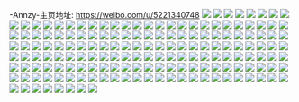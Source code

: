 -Annzy-主页地址: https://weibo.com/u/5221340748 
![](https://wx4.sinaimg.cn/mw2000/005Hmdfmly1h9iij46al5j32492toe84.jpg) 
![](https://wx4.sinaimg.cn/mw2000/005Hmdfmly1h9iij6ub44j32bz2xxu0z.jpg) 
![](https://wx4.sinaimg.cn/mw2000/005Hmdfmly1h9iij1bplpj32au32gb2c.jpg) 
![](https://wx4.sinaimg.cn/mw2000/005Hmdfmly1h9iij9gp19j32c03407wk.jpg) 
![](https://wx4.sinaimg.cn/mw2000/005Hmdfmly1h9chdeky48j32c0340qv7.jpg) 
![](https://wx4.sinaimg.cn/mw2000/005Hmdfmly1h9chdhvabjj32hl2c0x6p.jpg) 
![](https://wx4.sinaimg.cn/mw2000/005Hmdfmly1h9chdfeitbj31s22557wh.jpg) 
![](https://wx4.sinaimg.cn/mw2000/005Hmdfmly1h9chdgf6qqj327u2yg7wi.jpg) 
![](https://wx4.sinaimg.cn/mw2000/005Hmdfmly1h9chdiftq3j312k0u013b.jpg) 
![](https://wx4.sinaimg.cn/mw2000/005Hmdfmly1h9chd41ocej32c0340b2a.jpg) 
![](https://wx4.sinaimg.cn/mw2000/005Hmdfmgy1h8x1a1ptmmj31nq23ue81.jpg) 
![](https://wx4.sinaimg.cn/mw2000/005Hmdfmgy1h8x1a0d0yxj31gq1w7b29.jpg) 
![](https://wx4.sinaimg.cn/mw2000/005Hmdfmgy1h8x1a5g30nj31ky23x1ky.jpg) 
![](https://wx4.sinaimg.cn/mw2000/005Hmdfmgy1h8rphgif8nj32c0340npe.jpg) 
![](https://wx4.sinaimg.cn/mw2000/005Hmdfmgy1h8rphirasej32c03407wi.jpg) 
![](https://wx4.sinaimg.cn/mw2000/005Hmdfmgy1h8rphe5xakj32c0340qv6.jpg) 
![](https://wx4.sinaimg.cn/mw2000/005Hmdfmgy1h8rphm55arj328k2ze1kz.jpg) 
![](https://wx4.sinaimg.cn/mw2000/005Hmdfmgy1h8nmws2bygj31kd24ohdt.jpg) 
![](https://wx4.sinaimg.cn/mw2000/005Hmdfmgy1h8nmwtwirrj31x830nhdt.jpg) 
![](https://wx4.sinaimg.cn/mw2000/005Hmdfmgy1h8nmwoq8akj31kg31j7wh.jpg) 
![](https://wx4.sinaimg.cn/mw2000/005Hmdfmgy1h8luwfpy0pj31yc0wi4qp.jpg) 
![](https://wx4.sinaimg.cn/mw2000/005Hmdfmgy1h8luwiulusj31z42prb2b.jpg) 
![](https://wx4.sinaimg.cn/mw2000/005Hmdfmgy1h8luwn6k4hj31xn2q6x6r.jpg) 
![](https://wx4.sinaimg.cn/mw2000/005Hmdfmgy1h8luwp8f60j32c02rmhdu.jpg) 
![](https://wx4.sinaimg.cn/mw2000/005Hmdfmgy1h8luw6b07ej33402c0hdt.jpg) 
![](https://wx4.sinaimg.cn/mw2000/005Hmdfmgy1h8luw74va1j30wi0xt0x1.jpg) 
![](https://wx4.sinaimg.cn/mw2000/005Hmdfmgy1h8lux2lyvij31yc0wib29.jpg) 
![](https://wx4.sinaimg.cn/mw2000/005Hmdfmgy1h8luxjd2xqj33402c0u0x.jpg) 
![](https://wx4.sinaimg.cn/mw2000/005Hmdfmgy1h8luxhgflsj30wi17cqeg.jpg) 
![](https://wx4.sinaimg.cn/mw2000/005Hmdfmgy1h8lummeqvcj30sg0kowl7.jpg) 
![](https://wx4.sinaimg.cn/mw2000/005Hmdfmgy1h8lumn6t6rj30ix0e1gp9.jpg) 
![](https://wx4.sinaimg.cn/mw2000/005Hmdfmgy1h8lumntd7aj30m40sg44s.jpg) 
![](https://wx4.sinaimg.cn/mw2000/005Hmdfmgy1h8luml7l0oj30sg0sg44r.jpg) 
![](https://wx4.sinaimg.cn/mw2000/005Hmdfmgy1h8lumr0ivmj30sg0mrjy0.jpg) 
![](https://wx4.sinaimg.cn/mw2000/005Hmdfmgy1h8lumrxowdj30sg0sggu3.jpg) 
![](https://wx4.sinaimg.cn/mw2000/005Hmdfmgy1h8lumpgxbxj30mr0sgah8.jpg) 
![](https://wx4.sinaimg.cn/mw2000/005Hmdfmgy1h8lumolsxfj30sg0mr7cg.jpg) 
![](https://wx4.sinaimg.cn/mw2000/005Hmdfmgy1h8lumqb3bdj30ko0sgjyd.jpg) 
![](https://wx4.sinaimg.cn/mw2000/005Hmdfmgy1h8880utulej31tf23sx6q.jpg) 
![](https://wx4.sinaimg.cn/mw2000/005Hmdfmgy1h8880ljok1j335s35snpk.jpg) 
![](https://wx4.sinaimg.cn/mw2000/005Hmdfmgy1h8881fg117j330y23unph.jpg) 
![](https://wx4.sinaimg.cn/mw2000/005Hmdfmgy1h88820zfmpj323u35su11.jpg) 
![](https://wx4.sinaimg.cn/mw2000/005Hmdfmgy1h887z9hjzlj325s23tu0z.jpg) 
![](https://wx4.sinaimg.cn/mw2000/005Hmdfmgy1h8882mlizdj335s23ukjp.jpg) 
![](https://wx4.sinaimg.cn/mw2000/005Hmdfmgy1h79wshofjkj333z2blkjl.jpg) 
![](https://wx4.sinaimg.cn/mw2000/005Hmdfmly1h6s14cxwmxj30wi1c6496.jpg) 
![](https://wx4.sinaimg.cn/mw2000/005Hmdfmly1h4nvydg0ghj32vx2c0u0y.jpg) 
![](https://wx4.sinaimg.cn/mw2000/005Hmdfmly1h4nvxvsbzlj33402c0kjm.jpg) 
![](https://wx4.sinaimg.cn/mw2000/005Hmdfmly1h4nvy9plg4j32gw23g7wi.jpg) 
![](https://wx4.sinaimg.cn/mw2000/005Hmdfmgy1h3mvr1z33ej33402c0hdw.jpg) 
![](https://wx4.sinaimg.cn/mw2000/005Hmdfmgy1h3mvqtkvv3j33402c0kjl.jpg) 
![](https://wx4.sinaimg.cn/mw2000/005Hmdfmgy1h2sgfny0ouj32c03407wi.jpg) 
![](https://wx4.sinaimg.cn/mw2000/005Hmdfmgy1h1vlc8snc5j31cy1we1gv.jpg) 
![](https://wx4.sinaimg.cn/mw2000/005Hmdfmgy1h1vlcax2dzj327b32d7wi.jpg) 
![](https://wx4.sinaimg.cn/mw2000/005Hmdfmgy1h0f40yacvsj32at340u0z.jpg) 
![](https://wx4.sinaimg.cn/mw2000/005Hmdfmgy1h005nqneuwj32c0340u0z.jpg) 
![](https://wx4.sinaimg.cn/mw2000/005Hmdfmgy1gzvocn93glj32uf23t7wh.jpg) 
![](https://wx4.sinaimg.cn/mw2000/005Hmdfmly1gzp2f5j7qqj32zp25ux6q.jpg) 
![](https://wx4.sinaimg.cn/mw2000/005Hmdfmly1gzp2f1tct3j325m2c01kz.jpg) 
![](https://wx4.sinaimg.cn/mw2000/005Hmdfmly1gzp2evysrvj316t0zkgt8.jpg) 
![](https://wx4.sinaimg.cn/mw2000/005Hmdfmly1gzp2fa421kj32wu2797wi.jpg) 
![](https://wx4.sinaimg.cn/mw2000/005Hmdfmly1gzp2fjm520j330g22ikjm.jpg) 
![](https://wx4.sinaimg.cn/mw2000/005Hmdfmly1gzp2fcvi8cj330e26n7wh.jpg) 
![](https://wx4.sinaimg.cn/mw2000/005Hmdfmly1gzp2fg7yawj32kb1yzb29.jpg) 
![](https://wx4.sinaimg.cn/mw2000/005Hmdfmly1gzp2fq1nvtj32ha1qfqv5.jpg) 
![](https://wx4.sinaimg.cn/mw2000/005Hmdfmly1gzp2fskveyj33402c07wi.jpg) 
![](https://wx4.sinaimg.cn/mw2000/005Hmdfmly1gznf5bno0rj30u013g49u.jpg) 
![](https://wx4.sinaimg.cn/mw2000/005Hmdfmly1gzl51a2fv1j314w11pdqe.jpg) 
![](https://wx4.sinaimg.cn/mw2000/005Hmdfmly1gzl519bi65j315u13s13l.jpg) 
![](https://wx4.sinaimg.cn/mw2000/005Hmdfmly1gzi25tfpxuj30sw12f4az.jpg) 
![](https://wx4.sinaimg.cn/mw2000/005Hmdfmly1gzi27bnqnwj33402c0e83.jpg) 
![](https://wx4.sinaimg.cn/mw2000/005Hmdfmly1gzejhomxnqj32rh22lx6r.jpg) 
![](https://wx4.sinaimg.cn/mw2000/005Hmdfmly1gzejeo4ccxj32692jee82.jpg) 
![](https://wx4.sinaimg.cn/mw2000/005Hmdfmly1gzejgrmwz1j333z27gu10.jpg) 
![](https://wx4.sinaimg.cn/mw2000/005Hmdfmly1gzejebztu3j33402c0hdw.jpg) 
![](https://wx4.sinaimg.cn/mw2000/005Hmdfmly1gzb0ukzo2oj32pz2c0qv6.jpg) 
![](https://wx4.sinaimg.cn/mw2000/005Hmdfmly1gz1pz6k5l2j30v91f3aij.jpg) 
![](https://wx4.sinaimg.cn/mw2000/005Hmdfmly1gyyktad3t8j31yc0wib29.jpg) 
![](https://wx4.sinaimg.cn/mw2000/005Hmdfmly1gyxbzx2uffj3334223kjr.jpg) 
![](https://wx4.sinaimg.cn/mw2000/005Hmdfmly1gyxc04j5u9j32232qdkjp.jpg) 
![](https://wx4.sinaimg.cn/mw2000/005Hmdfmly1gyxb33g7xgj32232fpe84.jpg) 
![](https://wx4.sinaimg.cn/mw2000/005Hmdfmly1gyv04jow4gj31l41xpx6p.jpg) 
![](https://wx4.sinaimg.cn/mw2000/005Hmdfmly1gyom0trcx9j30vw0ti16w.jpg) 
![](https://wx4.sinaimg.cn/mw2000/005Hmdfmly1gyom0slv2uj30x20ptnas.jpg) 
![](https://wx4.sinaimg.cn/mw2000/005Hmdfmly1gyl616w04dj30wi1cmnah.jpg) 
![](https://wx4.sinaimg.cn/mw2000/005Hmdfmly1gyl5qc9753j313l1dngye.jpg) 
![](https://wx4.sinaimg.cn/mw2000/005Hmdfmly1gyl5rsn8wfj30oj0r1jx4.jpg) 
![](https://wx4.sinaimg.cn/mw2000/005Hmdfmly1gyk3oh3qvoj31kw16nqv5.jpg) 
![](https://wx4.sinaimg.cn/mw2000/005Hmdfmly1gyk3opak9gj32qz2c0qv9.jpg) 
![](https://wx4.sinaimg.cn/mw2000/005Hmdfmly1gyk3odyefsj31kw16nqv5.jpg) 
![](https://wx4.sinaimg.cn/mw2000/005Hmdfmly1gy3b8vhwghj30u112uagp.jpg) 
![](https://wx4.sinaimg.cn/mw2000/005Hmdfmly1gyfhx3zfszj30wi0o3whl.jpg) 
![](https://wx4.sinaimg.cn/mw2000/005Hmdfmly1gybarbheodj33402c01ky.jpg) 
![](https://wx4.sinaimg.cn/mw2000/005Hmdfmly1gya67rh0x3j333y2byhdv.jpg) 
![](https://wx4.sinaimg.cn/mw2000/005Hmdfmly1gya67xmbf2j333y2byx6t.jpg) 
![](https://wx4.sinaimg.cn/mw2000/005Hmdfmly1gy5038c9qvj30tq116adn.jpg) 
![](https://wx4.sinaimg.cn/mw2000/005Hmdfmly1gy20yt9o8nj313u0tuaik.jpg) 
![](https://wx4.sinaimg.cn/mw2000/005Hmdfmgy1gy0ls9oq13j30dw0lw75f.jpg) 
![](https://wx4.sinaimg.cn/mw2000/005Hmdfmgy1gxumjol7vgj31ce10rncf.jpg) 
![](https://wx4.sinaimg.cn/mw2000/005Hmdfmgy1gxumjd4b5vj30sg11rtqt.jpg) 
![](https://wx4.sinaimg.cn/mw2000/005Hmdfmgy1gxumjbua3dj30sg2k4qv5.jpg) 
![](https://wx4.sinaimg.cn/mw2000/005Hmdfmgy1gxumjio5wwj31s035s4qq.jpg) 
![](https://wx4.sinaimg.cn/mw2000/005Hmdfmgy1gxumkf6np7j32442snb2b.jpg) 
![](https://wx4.sinaimg.cn/mw2000/005Hmdfmgy1gxumjmb7m8j329a2lxu0z.jpg) 
![](https://wx4.sinaimg.cn/mw2000/005Hmdfmgy1gxrpkue44tj333l2a2b2b.jpg) 
![](https://wx4.sinaimg.cn/mw2000/005Hmdfmgy1gxrpkw5vfzj30wi14lwlf.jpg) 
![](https://wx4.sinaimg.cn/mw2000/005Hmdfmgy1gxpcwnons6j30qz14u4it.jpg) 
![](https://wx4.sinaimg.cn/mw2000/005Hmdfmgy1gxpcwmocexj30w11c9wru.jpg) 
![](https://wx4.sinaimg.cn/mw2000/005Hmdfmgy1gxo83xqi20j333z2bze83.jpg) 
![](https://wx4.sinaimg.cn/mw2000/005Hmdfmgy1gxo840v29ij32bz2zj4qq.jpg) 
![](https://wx4.sinaimg.cn/mw2000/005Hmdfmgy1gxo83sv447j33402c0e83.jpg) 
![](https://wx4.sinaimg.cn/mw2000/005Hmdfmgy1gxo846jv2gj33402c0b2b.jpg) 
![](https://wx4.sinaimg.cn/mw2000/005Hmdfmgy1gxo849r8c8j31ca20zkjl.jpg) 
![](https://wx4.sinaimg.cn/mw2000/005Hmdfmgy1gxo84fp3anj333y2c0hdv.jpg) 
![](https://wx4.sinaimg.cn/mw2000/005Hmdfmgy1gx164sxdl9j33402c07wi.jpg) 
![](https://wx4.sinaimg.cn/mw2000/005Hmdfmgy1gx164pl85dj32ay2g3kjl.jpg) 
![](https://wx4.sinaimg.cn/mw2000/005Hmdfmgy1gx164wcuapj32c0340hdu.jpg) 
![](https://wx4.sinaimg.cn/mw2000/005Hmdfmgy1gwrcsvsrtgj30nk0vo43j.jpg) 
![](https://wx4.sinaimg.cn/mw2000/005Hmdfmgy1gwrct3ra34j30vs14uk0r.jpg) 
![](https://wx4.sinaimg.cn/mw2000/005Hmdfmgy1gvylsuyqfqj328t2x9kjm.jpg) 
![](https://wx4.sinaimg.cn/mw2000/005Hmdfmgy1gvylsnn0doj30sg2bk1kx.jpg) 
![](https://wx4.sinaimg.cn/mw2000/005Hmdfmgy1gvylt1j456j326y2r01ky.jpg) 
![](https://wx4.sinaimg.cn/mw2000/005Hmdfmgy1gvylsr48hbj31zj2x91ky.jpg) 
![](https://wx4.sinaimg.cn/mw2000/005Hmdfmgy1gvylsy4llfj323z2tu1ky.jpg) 
![](https://wx4.sinaimg.cn/mw2000/005Hmdfmgy1gvylt5o6dwj327m2oy4qq.jpg) 
![](https://wx4.sinaimg.cn/mw2000/005Hmdfmly1gvudmyasb5j30tq10i4fj.jpg) 
![](https://wx4.sinaimg.cn/mw2000/005Hmdfmly1gvudkkfxhsj31sj2oju0x.jpg) 
![](https://wx4.sinaimg.cn/mw2000/005Hmdfmly1gvudn00y7ij30qz0xntmm.jpg) 
![](https://wx4.sinaimg.cn/mw2000/005Hmdfmgy1gvjzrkim8yj63402c0kjm02.jpg) 
![](https://wx4.sinaimg.cn/mw2000/005Hmdfmgy1gvjzrsz05nj63402c0qv502.jpg) 
![](https://wx4.sinaimg.cn/mw2000/005Hmdfmgy1gvjzrn0g0mj63402c04qq02.jpg) 
![](https://wx4.sinaimg.cn/mw2000/005Hmdfmgy1gvjzrradvpj63402c0hdt02.jpg) 
![](https://wx4.sinaimg.cn/mw2000/005Hmdfmgy1gvjzry5b6gj63402c0u0x02.jpg) 
![](https://wx4.sinaimg.cn/mw2000/005Hmdfmgy1gvjzrpm0pnj63402c0e8202.jpg) 
![](https://wx4.sinaimg.cn/mw2000/005Hmdfmgy1gvjzruqta7j63402c0x6p02.jpg) 
![](https://wx4.sinaimg.cn/mw2000/005Hmdfmgy1gvjzrhvp5aj63402c0npd02.jpg) 
![](https://wx4.sinaimg.cn/mw2000/005Hmdfmgy1gvjzrwe694j63402c0kjl02.jpg) 
![](https://wx4.sinaimg.cn/mw2000/005Hmdfmgy1gvbx5ti2qaj60pz0vb14a02.jpg) 
![](https://wx4.sinaimg.cn/mw2000/005Hmdfmgy1gut3mxdg3bj63402c01dy02.jpg) 
![](https://wx4.sinaimg.cn/mw2000/005Hmdfmgy1gut3n7ant0j63402c07t802.jpg) 
![](https://wx4.sinaimg.cn/mw2000/005Hmdfmgy1gut3ngo6g2j63402c01hv02.jpg) 
![](https://wx4.sinaimg.cn/mw2000/005Hmdfmgy1gut3nvkgn6j63402c01kx02.jpg) 
![](https://wx4.sinaimg.cn/mw2000/005Hmdfmly1gu2rveb2e0j633y29gkjl02.jpg) 
![](https://wx4.sinaimg.cn/mw2000/005Hmdfmly1gu2rvgy7uwj63402c0x6p02.jpg) 
![](https://wx4.sinaimg.cn/mw2000/005Hmdfmly1gu2rvc3a6xj63402c0e8102.jpg) 
![](https://wx4.sinaimg.cn/mw2000/005Hmdfmly1gu2rvit4nkj63402c0hdt02.jpg) 
![](https://wx4.sinaimg.cn/mw2000/005Hmdfmly1gu2rvlsrbwj63402c0x6p02.jpg) 
![](https://wx4.sinaimg.cn/mw2000/005Hmdfmly1gu2rvvnaipj613u0tuqe802.jpg) 
![](https://wx4.sinaimg.cn/mw2000/005Hmdfmly1gtojigf9mzj63402c0kjl02.jpg) 
![](https://wx4.sinaimg.cn/mw2000/005Hmdfmly1gtojibxhuuj63402c0u1002.jpg) 
![](https://wx4.sinaimg.cn/mw2000/005Hmdfmly1gtoji11tx3j62c03407wh02.jpg) 
![](https://wx4.sinaimg.cn/mw2000/005Hmdfmly1gtoji4gwflj62lv1yee8202.jpg) 
![](https://wx4.sinaimg.cn/mw2000/005Hmdfmly1gtojii8oozj625n2rwb2a02.jpg) 
![](https://wx4.sinaimg.cn/mw2000/005Hmdfmly1gtojhzh7qyj625i1tvhdt02.jpg) 
![](https://wx4.sinaimg.cn/mw2000/005Hmdfmly1gtoji744uoj63402c01kz02.jpg) 
![](https://wx4.sinaimg.cn/mw2000/005Hmdfmly1gtojif4luwj62dc35skjm02.jpg) 
![](https://wx4.sinaimg.cn/mw2000/005Hmdfmly1gtojilfdz4j63402c0npd02.jpg) 
![](https://wx4.sinaimg.cn/mw2000/005Hmdfmly1gtji6s6kt9j30td0pz78g.jpg) 
![](https://wx4.sinaimg.cn/mw2000/005Hmdfmly1gshj7qlnl7j32mv28the2.jpg) 
![](https://wx4.sinaimg.cn/mw2000/005Hmdfmly1gshj8ek1k3j33402c0u16.jpg) 
![](https://wx4.sinaimg.cn/mw2000/005Hmdfmly1gshj7xee2rj32xt27ex6r.jpg) 
![](https://wx4.sinaimg.cn/mw2000/005Hmdfmly1gshj8kbamij331k2b6kjw.jpg) 
![](https://wx4.sinaimg.cn/mw2000/005Hmdfmgy1gs571gbrrxj31500u0hdt.jpg) 
![](https://wx4.sinaimg.cn/mw2000/005Hmdfmgy1gqenzom5isj33402c04qq.jpg) 
![](https://wx4.sinaimg.cn/mw2000/005Hmdfmgy1gqeo07koyzj32vm2awx6x.jpg) 
![](https://wx4.sinaimg.cn/mw2000/005Hmdfmgy1gqeo0b6tcwj32vt2b1npd.jpg) 
